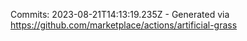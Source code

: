 Commits: 2023-08-21T14:13:19.235Z - Generated via https://github.com/marketplace/actions/artificial-grass
<br>
